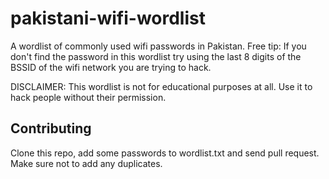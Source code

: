 # pakistani-wifi-wordlist
A wordlist of commonly used wifi passwords in Pakistan. Free tip: If you don't find the password in this wordlist try using the last 8 digits of the BSSID of the wifi network you are trying to hack.

DISCLAIMER: This wordlist is not for educational purposes at all. Use it to hack people without their permission.

## Contributing
Clone this repo, add some passwords to wordlist.txt and send pull request. Make sure not to add any duplicates.
